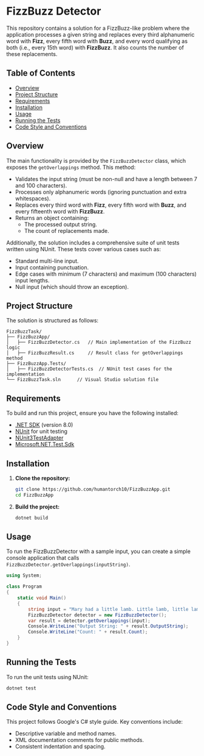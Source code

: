 # FizzBuzz Detector

This repository contains a solution for a FizzBuzz-like problem where the application processes a given string and replaces every third alphanumeric word with **Fizz**, every fifth word with **Buzz**, and every word qualifying as both (i.e., every 15th word) with **FizzBuzz**. It also counts the number of these replacements.

## Table of Contents
- [Overview](#overview)
- [Project Structure](#project-structure)
- [Requirements](#requirements)
- [Installation](#installation)
- [Usage](#usage)
- [Running the Tests](#running-the-tests)
- [Code Style and Conventions](#code-style-and-conventions)

## Overview

The main functionality is provided by the `FizzBuzzDetector` class, which exposes the `getOverlappings` method. This method:
- Validates the input string (must be non-null and have a length between 7 and 100 characters).
- Processes only alphanumeric words (ignoring punctuation and extra whitespaces).
- Replaces every third word with **Fizz**, every fifth word with **Buzz**, and every fifteenth word with **FizzBuzz**.
- Returns an object containing:
  - The processed output string.
  - The count of replacements made.

Additionally, the solution includes a comprehensive suite of unit tests written using NUnit. These tests cover various cases such as:
- Standard multi-line input.
- Input containing punctuation.
- Edge cases with minimum (7 characters) and maximum (100 characters) input lengths.
- Null input (which should throw an exception).

## Project Structure

The solution is structured as follows:

```
FizzBuzzTask/
├── FizzBuzzApp/
│   ├── FizzBuzzDetector.cs   // Main implementation of the FizzBuzz logic
│   ├── FizzBuzzResult.cs     // Result class for getOverlappings method
├── FizzBuzzApp.Tests/
│   ├── FizzBuzzDetectorTests.cs  // NUnit test cases for the implementation
└── FizzBuzzTask.sln      // Visual Studio solution file
```

## Requirements

To build and run this project, ensure you have the following installed:

- [.NET SDK](https://dotnet.microsoft.com/download) (version 8.0)
- [NUnit](https://nunit.org/) for unit testing
- [NUnit3TestAdapter](https://www.nuget.org/packages/NUnit3TestAdapter/)
- [Microsoft.NET.Test.Sdk](https://www.nuget.org/packages/Microsoft.NET.Test.Sdk/)

## Installation

1. **Clone the repository:**
   ```bash
   git clone https://github.com/humantorch10/FizzBuzzApp.git
   cd FizzBuzzApp
   ```
2. **Build the project:**
   ```bash
   dotnet build
   ```

## Usage

To run the FizzBuzzDetector with a sample input, you can create a simple console application that calls `FizzBuzzDetector.getOverlappings(inputString)`.

```csharp
using System;

class Program
{
    static void Main()
    {
        string input = "Mary had a little lamb. Little lamb, little lamb.";
        FizzBuzzDetector detector = new FizzBuzzDetector();
        var result = detector.getOverlappings(input);
        Console.WriteLine("Output String: " + result.OutputString);
        Console.WriteLine("Count: " + result.Count);
    }
}
```

## Running the Tests

To run the unit tests using NUnit:

```bash
dotnet test
```

## Code Style and Conventions

This project follows Google's C# style guide. Key conventions include:
- Descriptive variable and method names.
- XML documentation comments for public methods.
- Consistent indentation and spacing.


